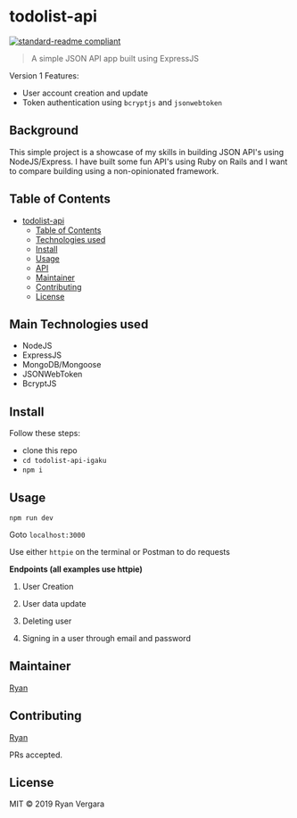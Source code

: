 # todolist-api

[![standard-readme compliant](https://img.shields.io/badge/standard--readme-OK-green.svg?style=flat-square)](https://github.com/RichardLitt/standard-readme)

> A simple JSON API app built using ExpressJS

Version 1 Features:

- User account creation and update
- Token authentication using `bcryptjs` and `jsonwebtoken`

## Background

This simple project is a showcase of my skills in building JSON API's using NodeJS/Express. I have built some fun API's using Ruby on Rails and I want to compare building using a non-opinionated framework.

## Table of Contents

- [todolist-api](#todolist-api)
  - [Table of Contents](#table-of-contents)
  - [Technologies used](#main-technologies-used)
  - [Install](#install)
  - [Usage](#usage)
  - [API](#api)
  - [Maintainer](#maintainer)
  - [Contributing](#contributing)
  - [License](#license)

## Main Technologies used

- NodeJS
- ExpressJS
- MongoDB/Mongoose
- JSONWebToken
- BcryptJS

## Install

Follow these steps:

- clone this repo
- `cd todolist-api-igaku`
- `npm i`

## Usage

```
npm run dev
```

Goto `localhost:3000`

Use either `httpie` on the terminal or Postman to do requests

**Endpoints (all examples use httpie)**

1. User Creation

2. User data update

3. Deleting user

4. Signing in a user through email and password

## Maintainer

[Ryan](https://github.com/rvvergara)

## Contributing

[Ryan](https://github.com/rvvergara)

PRs accepted.

## License

MIT © 2019 Ryan Vergara
